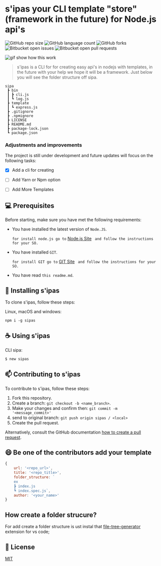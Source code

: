 # s'ipas your CLI template "store" (framework in the future) for Node.js api's

![GitHub repo size](https://img.shields.io/github/repo-size/opauwlo/sipa?style=for-the-badge)
![GitHub language count](https://img.shields.io/github/languages/count/opauwlo/sipa?style=for-the-badge)
![GitHub forks](https://img.shields.io/github/forks/opauwlo/sipa?style=for-the-badge)
![Bitbucket open issues](https://img.shields.io/bitbucket/issues/opauwlo/sipa?style=for-the-badge)
![Bitbucket open pull requests](https://img.shields.io/bitbucket/pr-raw/opauwlo/sipa?style=for-the-badge)

<img src="https://i.ibb.co/9YTQpVj/Peek-2021-09-22-18-03.gif" alt="gif show how this work">

> s'ipas is a CLI for for creating easy api's in nodejs with templates, in the future with your help we hope it will be a framework. Just below you will see the folder structure off sipa.

```
sipa
 ┣ bin
 ┃ ┣ cli.js
 ┃ ┗ log.js
 ┣ template
 ┃ ┗ express.js
 ┣ .gitignore
 ┣ .npmignore
 ┣ LICENSE
 ┣ README.md
 ┣ package-lock.json
 ┗ package.json
```
### Adjustments and improvements

The project is still under development and future updates will focus on the following tasks:

- [x] Add a cli for creating 
- [ ] Add Yarn or Npm option
- [ ] Add More Templates


## 💻 Prerequisites

Before starting, make sure you have met the following requirements:

* You have installed the latest version of `Node.JS`.

  ``` for install node.js go to ``` [Node.js Site](https://nodejs.org/en/) ``` and follow the instructions for your SO.```
  
  
* You have installed `GIT`.

  ``` for install GIT go to ``` [GIT Site](https://git-scm.com/) ``` and follow the instructions for your SO.```
  
 * You have read `this readme.md`.

## 🚀 Installing s'ipas

To clone s'ipas, follow these steps:

Linux, macOS and windows:
```
npm i -g sipas
```

## ☕ Using s'ipas

CLI sipa:

```
$ new sipas
```
## 📫 Contributing to s'ipas

To contribute to s'ipas, follow these steps:

1. Fork this repository.
2. Create a branch: `git checkout -b <name_branch>`.
3. Make your changes and confirm then: `git commit -m '<message_commit>'`
4. send to original branch: `git push origin sipas / <local>`
5. Create the pull request.

Alternatively, consult the GitHub documentation [how to create a pull request](https://help.github.com/en/github/collaborating-with-issues-and-pull-requests/creating-a-pull-request).


## 😄 Be one of the contributors add your template<br>

```js
{
    url: '<repo_url>',
    title: '<repo_title>',
    folder_structure: `
    ex
    ┣ index.js
    ┗ index.spec.js`,
    author: '<your_name>'
}
```
## How create a folder strucure?
For add create a folder structure is ust instal that [file-tree-generator](https://marketplace.visualstudio.com/items?itemName=Shinotatwu-DS.file-tree-generator) extension for vs code;


## 📝 License

[MIT](LICENSE)
